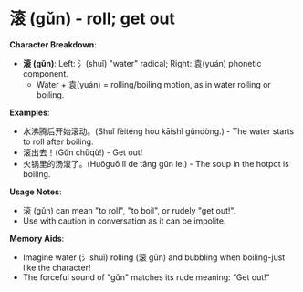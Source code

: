 # **滚 (gǔn) - roll; get out**

**Character Breakdown**:  
- **滚 (gǔn)**: Left: 氵(shuǐ) "water" radical; Right: 袁(yuán) phonetic component.
  - Water + 袁(yuán) = rolling/boiling motion, as in water rolling or boiling.

**Examples**:  
- 水沸腾后开始滚动。(Shuǐ fèiténg hòu kāishǐ gǔndòng.) - The water starts to roll after boiling.  
- 滚出去！(Gǔn chūqù!) - Get out!  
- 火锅里的汤滚了。(Huǒguō lǐ de tāng gǔn le.) - The soup in the hotpot is boiling.

**Usage Notes**:  
- 滚 (gǔn) can mean "to roll", "to boil", or rudely "get out!".  
- Use with caution in conversation as it can be impolite.

**Memory Aids**:  
- Imagine water (氵shuǐ) rolling (滚 gǔn) and bubbling when boiling-just like the character!  
- The forceful sound of "gǔn" matches its rude meaning: “Get out!”